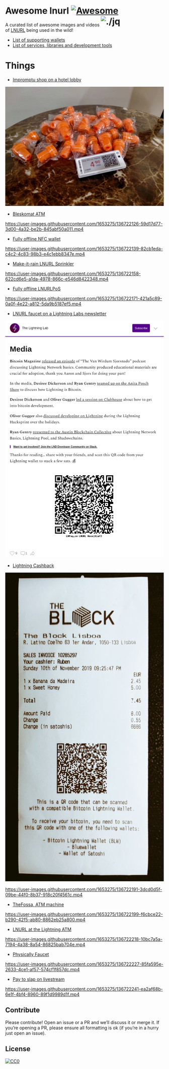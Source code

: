 Awesome lnurl [![Awesome](https://cdn.rawgit.com/sindresorhus/awesome/d7305f38d29fed78fa85652e3a63e154dd8e8829/media/badge.svg)](https://github.com/sindresorhus/awesome) <img src="https://i.imgur.com/wNtVhj3.png" width="200" align="right" alt="./jq">
========================================================================

A curated list of awesome images and videos of [LNURL](https://github.com/fiatjaf/lnurl-rfc) being used in the wild!

- [List of supporting wallets](https://github.com/fiatjaf/lnurl-rfc#lnurl-documents)
- [List of services, libraries and development tools](https://github.com/fiatjaf/lnurl-rfc#services)

Things
======

- [Impromptu shop on a hotel lobby](https://twitter.com/arcbtc/status/1459930640665751559/photo/1)

![](impromptu-shop.png)

- [Bleskomat ATM](https://www.bleskomat.com)

https://user-images.githubusercontent.com/1653275/136722126-59d17d77-3d00-4a32-be2b-845abf50a011.mp4

- [Fully offline NFC wallet](https://twitter.com/arcbtc/status/1443933320056823809)

https://user-images.githubusercontent.com/1653275/136722139-82cb1eda-c4c2-4c83-98b3-e4c1ebb8347e.mp4

- [Make-it-rain LNURL Sprinkler](https://twitter.com/moonshot75/status/1430211713954091009)

https://user-images.githubusercontent.com/1653275/136722158-622cd6e5-a1da-4978-866c-e546d8422348.mp4

- [Fully offline LNURLPoS](https://twitter.com/arcbtc/status/1443189554190733319)

https://user-images.githubusercontent.com/1653275/136722171-421a5c89-0a0f-4e22-a812-5da9b5187ef5.mp4

- [LNURL faucet on a Lightning Labs newsletter](https://lightninglabs.substack.com/p/the-new-wave-of-bitcoin-developers)

![](lightning-labs-newsletter.png)

- [Lightning Cashback](https://twitter.com/21isenough/status/1193631511863595016)

![](lightning-cashback-printed.jpeg)

https://user-images.githubusercontent.com/1653275/136722191-3dcd0d5f-09be-44f0-8b37-918c20f4561c.mp4

- [TheFossa, ATM machine](https://twitter.com/arcbtc/status/1176206194333147136)

https://user-images.githubusercontent.com/1653275/136722199-f6cbce22-b290-42f5-ab80-8862eb25a800.mp4

- [LNURL at the Lightning ATM](https://twitter.com/21isenough/status/1194963700110770176)

https://user-images.githubusercontent.com/1653275/136722218-10bc7a5a-7194-4a38-8a54-86825bab704e.mp4

- [Physically Faucet](https://twitter.com/arcbtc/status/1174701747006332931)

https://user-images.githubusercontent.com/1653275/136722227-85fa595e-2633-4ce1-af57-574cf1f857dc.mp4

- [Pay to slap on livestream](https://youtu.be/rH0hYLvOmbM?t=5049)

https://user-images.githubusercontent.com/1653275/136722241-ea2af68b-6e1f-4bf4-8960-89f1d9989d1f.mp4


Contribute
------------------------------------------------------------------------

Please contribute! Open an issue or a PR and we’ll discuss it or merge it. If
you’re opening a PR, please ensure all formatting is ok (if you’re in a hurry
just open an issue).


License
------------------------------------------------------------------------

[![CC0](https://licensebuttons.net/p/zero/1.0/88x31.png)](https://creativecommons.org/publicdomain/zero/1.0/)
